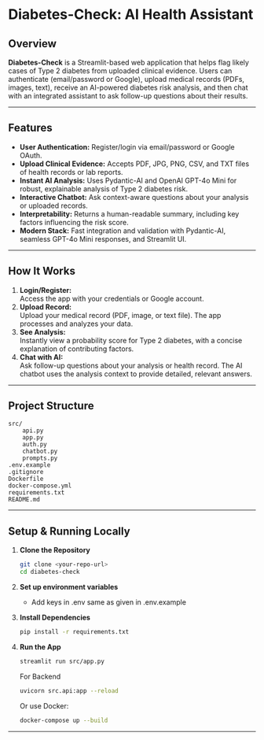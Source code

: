 # Diabetes-Check: AI Health Assistant

## Overview

**Diabetes-Check** is a Streamlit-based web application that helps flag likely cases of Type 2 diabetes from uploaded clinical evidence. Users can authenticate (email/password or Google), upload medical records (PDFs, images, text), receive an AI-powered diabetes risk analysis, and then chat with an integrated assistant to ask follow-up questions about their results.

---

## Features

- **User Authentication:** Register/login via email/password or Google OAuth.
- **Upload Clinical Evidence:** Accepts PDF, JPG, PNG, CSV, and TXT files of health records or lab reports.
- **Instant AI Analysis:** Uses Pydantic-AI and OpenAI GPT-4o Mini for robust, explainable analysis of Type 2 diabetes risk.
- **Interactive Chatbot:** Ask context-aware questions about your analysis or uploaded records.
- **Interpretability:** Returns a human-readable summary, including key factors influencing the risk score.
- **Modern Stack:** Fast integration and validation with Pydantic-AI, seamless GPT-4o Mini responses, and Streamlit UI.

---

## How It Works

1. **Login/Register:**  
   Access the app with your credentials or Google account.
2. **Upload Record:**  
   Upload your medical record (PDF, image, or text file). The app processes and analyzes your data.
3. **See Analysis:**  
   Instantly view a probability score for Type 2 diabetes, with a concise explanation of contributing factors.
4. **Chat with AI:**  
   Ask follow-up questions about your analysis or health record. The AI chatbot uses the analysis context to provide detailed, relevant answers.

---

## Project Structure

```
src/
    api.py
    app.py             
    auth.py             
    chatbot.py   
    prompts.py           
.env.example
.gitignore
Dockerfile
docker-compose.yml
requirements.txt
README.md
```

---

## Setup & Running Locally

1. **Clone the Repository**
    ```bash
    git clone <your-repo-url>
    cd diabetes-check
    ```

2. **Set up environment variables**
    - Add keys in .env same as given in .env.example

3. **Install Dependencies**
    ```bash
    pip install -r requirements.txt
    ```

4. **Run the App**
    ```bash
    streamlit run src/app.py
    ```
   For Backend
    ```bash
    uvicorn src.api:app --reload
    ```

   Or use Docker:
    ```bash
    docker-compose up --build
    ```

---

